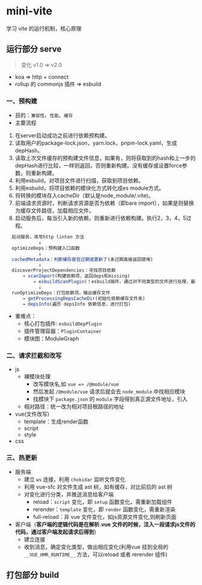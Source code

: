 # mini-vite

学习 vite 的运行机制，核心原理

## 运行部分 serve

> 变化 v1.0 => v2.0
 - koa => http + connect
 - rollup 的 commonjs 插件 => esbuild

### 一、预构建
  - 目的：`兼容性`、`性能`、`缓存`
  - 主要流程
  
   1. 在server启动成功之前进行依赖预构建。
   2. 读取用户的package-lock.json，yarn.lock，pnpm-lock.yaml，生成depHash。
   3. 读取上次文件缓存的预构建文件信息，如果有，则将获取到的hash和上一步的depHash进行比较，一样则返回，否则重新构建。没有缓存或设置force参数，则重新构建。
   4. 利用esbuild，对项目文件进行扫描，获取到项目依赖。
   5. 利用esbuild，将项目依赖的模块化方式转化成es module方式。
   6. 将转换的模块存入cacheDir（默认是node_module/.vite)。
   7. 前端请求资源时，判断请求资源是否为依赖（即bare import），如果是则替换为缓存文件路径，加载相应文件。
   8. 启动服务后，每当引入新的依赖，则重新进行依赖构建。执行2，3，4，5过程。

  ```js
    启动服务，改写http linten 方法
              ↓    
    optimizeDeps：预构建入口函数
              ↓
    cachedMetadata：判断缓存是否过期或更新了(未过期直接返回使用)
              ↓
    discoverProjectDependencies：寻找项目依赖
        → scanImport(构建依赖项，返回deps和missing)
            → esbuildScanPlugin(！esbuild插件，通过对不同类型的文件进行处理，最后得出需构建的依赖项)
              ↓
    runOptimizeDeps：打包依赖项，输出缓存文件
        → getProcessingDepsCacheDir(初始化依赖缓存文件夹)
        → depsInfo(遍历 depsInfo 依赖信息，进行打包)
  ```

  - 重难点：
    - 核心打包插件: `esbuildDepPlugin`
    - 插件管理容器：`PluginContainer`
    - 模块图：ModuleGraph



### 二、请求拦截和改写
  - js
    - 裸模块处理
      - 改写模块名,如 `vue => /@module/vue`
      - 然后发起 `/@module/vue` 请求后就会去 `node_module` 中找相应模块
      - 找模块下 `package.json` 的 `module` 字段得到真正源文件地址，引入
    - 相对路径：统一改为相对项目根路径的地址
  - vue(文件改写)
    - template：生成render函数
    - script
    - style
  - css

### 三、热更新
  - 服务端
    - 建立 `ws` 连接，利用 `chokidar` 监听文件变化
    - 利用 vue-sfc 对文件生成 ast 树，如有缓存，对比前后的 ast 树
    - 对变化进行分类，并推送消息给客户端
      - reload：`script` 变化，即 `setup` 函数变化，需重新加载组件
      - rerender：`template` 变化，即 `render` 函数变化，需重新渲染
      - full-reload：非 vue 文件变化，如js资源文件变化,则刷新页面
  - 客户端（**客户端的逻辑代码是在解析.vue 文件的时候，注入一段请求js文件的代码，通过客户端发起请求后得到**）
    - 建立连接
    - 收到消息，确定变化类型，做出相应变化(利用vue 挂到全局的 `__VUE_HMR_RUNTIME__` 方法，可以reload 或者 rerender 组件)


## 打包部分 build
